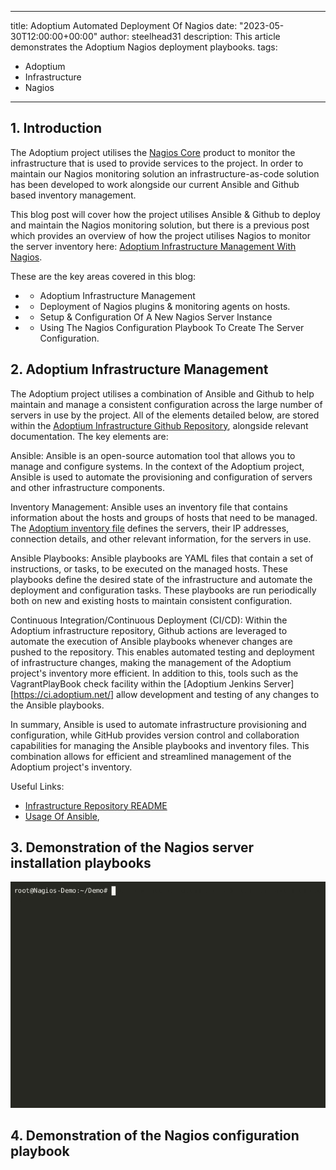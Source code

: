 
---
title: Adoptium Automated Deployment Of Nagios
date: "2023-05-30T12:00:00+00:00"
author: steelhead31
description: This article demonstrates the Adoptium Nagios deployment playbooks.
tags:
  - Adoptium
  - Infrastructure
  - Nagios
---

## 1. Introduction

The Adoptium project utilises the [Nagios Core](https://www.nagios.org/projects/nagios-core/) product to monitor the infrastructure that is used to provide services to the project. In order to maintain our Nagios monitoring solution an infrastructure-as-code solution has been developed to work alongside our current Ansible and Github based inventory management.

This blog post will cover how the project utilises Ansible & Github to deploy and maintain the Nagios monitoring solution, but there is a previous post which provides an overview of how the project utilises Nagios to monitor the server inventory here: [Adoptium Infrastructure Management With Nagios](https://adoptium.net/blog/2023/03/adoptium-infrastructure-management-with-nagios/).

These are the key areas covered in this blog:

  - * Adoptium Infrastructure Management
  - * Deployment of Nagios plugins & monitoring agents on hosts.
  - * Setup & Configuration Of A New Nagios Server Instance
  - * Using The Nagios Configuration Playbook To Create The Server Configuration.

## 2. Adoptium Infrastructure Management

The Adoptium project utilises a combination of Ansible and Github to help maintain and manage a consistent configuration across the large number of servers in use by the project. All of the elements detailed below, are stored within the [Adoptium Infrastructure Github Repository](https://github.com/adoptium/infrastructure/), alongside relevant documentation. The key elements are:

  Ansible: Ansible is an open-source automation tool that allows you to manage and configure systems. In the context of the Adoptium project, Ansible is used to automate the provisioning and configuration of servers and other infrastructure components.

  Inventory Management: Ansible uses an inventory file that contains information about the hosts and groups of hosts that need to be managed. The [Adoptium inventory file](https://raw.githubusercontent.com/adoptium/infrastructure/master/ansible/inventory.yml) defines the servers, their IP addresses, connection details, and other relevant information, for the servers in use.

  Ansible Playbooks: Ansible playbooks are YAML files that contain a set of instructions, or tasks, to be executed on the managed hosts. These playbooks define the desired state of the infrastructure and automate the deployment and configuration tasks. These playbooks are run periodically both on new and existing hosts to maintain consistent configuration.

  Continuous Integration/Continuous Deployment (CI/CD): Within the Adoptium infrastructure repository, Github actions are leveraged to automate the execution of Ansible playbooks whenever changes are pushed to the repository. This enables automated testing and deployment of infrastructure changes, making the management of the Adoptium project's inventory more efficient. In addition to this, tools such as the VagrantPlayBook check facility within the [Adoptium Jenkins Server][https://ci.adoptium.net/] allow development and testing of any changes to the Ansible playbooks.

In summary, Ansible is used to automate infrastructure provisioning and configuration, while GitHub provides version control and collaboration capabilities for managing the Ansible playbooks and inventory files. This combination allows for efficient and streamlined management of the Adoptium project's inventory.

Useful Links:

- [Infrastructure Repository README](https://github.com/adoptium/infrastructure/blob/master/README.md)
- [Usage Of Ansible](https://raw.githubusercontent.com/adoptium/infrastructure/master/ansible/inventory.yml),

## 3. Demonstration of the Nagios server installation playbooks

![Clone Infrastructure Repository](clonerepo.gif)

## 4. Demonstration of the Nagios configuration playbook

